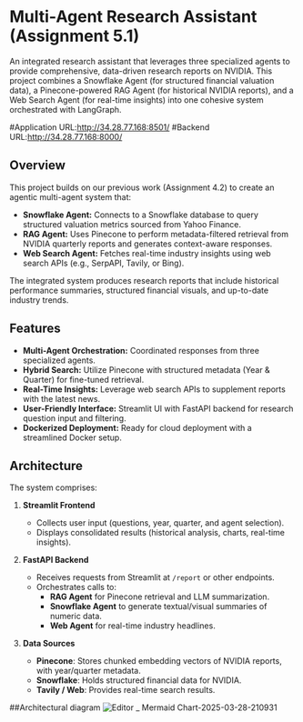 # Multi-Agent Research Assistant (Assignment 5.1)

An integrated research assistant that leverages three specialized agents to provide comprehensive, data-driven research reports on NVIDIA. This project combines a Snowflake Agent (for structured financial valuation data), a Pinecone-powered RAG Agent (for historical NVIDIA reports), and a Web Search Agent (for real-time insights) into one cohesive system orchestrated with LangGraph.

#Application URL:http://34.28.77.168:8501/
#Backend URL:http://34.28.77.168:8000/

## Overview

This project builds on our previous work (Assignment 4.2) to create an agentic multi-agent system that:
- **Snowflake Agent:** Connects to a Snowflake database to query structured valuation metrics sourced from Yahoo Finance.
- **RAG Agent:** Uses Pinecone to perform metadata-filtered retrieval from NVIDIA quarterly reports and generates context-aware responses.
- **Web Search Agent:** Fetches real-time industry insights using web search APIs (e.g., SerpAPI, Tavily, or Bing).

The integrated system produces research reports that include historical performance summaries, structured financial visuals, and up-to-date industry trends.

## Features

- **Multi-Agent Orchestration:** Coordinated responses from three specialized agents.
- **Hybrid Search:** Utilize Pinecone with structured metadata (Year & Quarter) for fine-tuned retrieval.
- **Real-Time Insights:** Leverage web search APIs to supplement reports with the latest news.
- **User-Friendly Interface:** Streamlit UI with FastAPI backend for research question input and filtering.
- **Dockerized Deployment:** Ready for cloud deployment with a streamlined Docker setup.

## Architecture

The system comprises:

1. **Streamlit Frontend**  
   - Collects user input (questions, year, quarter, and agent selection).  
   - Displays consolidated results (historical analysis, charts, real-time insights).

2. **FastAPI Backend**  
   - Receives requests from Streamlit at `/report` or other endpoints.  
   - Orchestrates calls to:
     - **RAG Agent** for Pinecone retrieval and LLM summarization.
     - **Snowflake Agent** to generate textual/visual summaries of numeric data.
     - **Web Agent** for real-time industry headlines.

3. **Data Sources**  
   - **Pinecone**: Stores chunked embedding vectors of NVIDIA reports, with year/quarter metadata.  
   - **Snowflake**: Holds structured financial data for NVIDIA.  
   - **Tavily / Web**: Provides real-time search results.


##Architectural diagram
![Editor _ Mermaid Chart-2025-03-28-210931](https://github.com/user-attachments/assets/b81d7565-6e0d-4843-a28c-8e00cb9eb13e)

